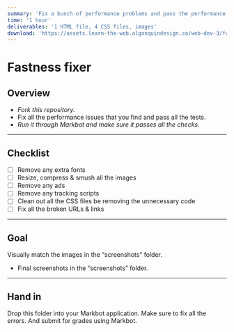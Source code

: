 ```yaml
---
summary: 'Fix a bunch of performance problems and pass the performance budget.'
time: '1 hour'
deliverables: '1 HTML file, 4 CSS files, images'
download: 'https://assets.learn-the-web.algonquindesign.ca/web-dev-3/fastness-fixer-download.zip'
---
```


# Fastness fixer

## Overview

- *Fork this repository.*
- Fix all the performance issues that you find and pass all the tests.
- *Run it through Markbot and make sure it passes all the checks.*

---

## Checklist

- [ ] Remove any extra fonts
- [ ] Resize, compress & smush all the images
- [ ] Remove any ads
- [ ] Remove any tracking scripts
- [ ] Clean out all the CSS files be removing the unnecessary code
- [ ] Fix all the broken URLs & links

---

## Goal

Visually match the images in the “screenshots” folder.

- Final screenshots in the “screenshots” folder.

---

## Hand in

Drop this folder into your Markbot application. Make sure to fix all the errors. And submit for grades using Markbot.
